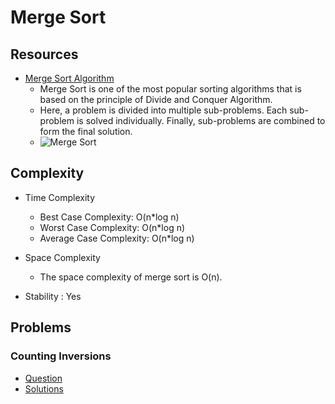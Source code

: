 # Merge Sort

## Resources

- [Merge Sort Algorithm](https://www.programiz.com/dsa/merge-sort)
  - Merge Sort is one of the most popular sorting algorithms that is based on the principle of Divide and Conquer Algorithm.
  - Here, a problem is divided into multiple sub-problems. Each sub-problem is solved individually. Finally, sub-problems are combined to form the final solution.
  - ![Merge Sort](https://cdn.programiz.com/cdn/farfuture/PRTu8e23Uz212XPrrzN_uqXkVZVY_E0Ta8GZp61-zvw/mtime:1586425911/sites/tutorial2program/files/merge-sort-example_0.png)

## Complexity

- Time Complexity

  - Best Case Complexity: O(n\*log n)
  - Worst Case Complexity: O(n\*log n)
  - Average Case Complexity: O(n\*log n)

- Space Complexity

  - The space complexity of merge sort is O(n).

- Stability : Yes

## Problems

### Counting Inversions

- [Question](https://www.hackerrank.com/challenges/ctci-merge-sort/problem?isFullScreen=true&h_l=interview&playlist_slugs%5B%5D=interview-preparation-kit&playlist_slugs%5B%5D=sorting)
- [Solutions](../../CompetitiveProgramming%20/Sorting/MergeSort-CountingInversions/mergeSortCountingInversions.py)
